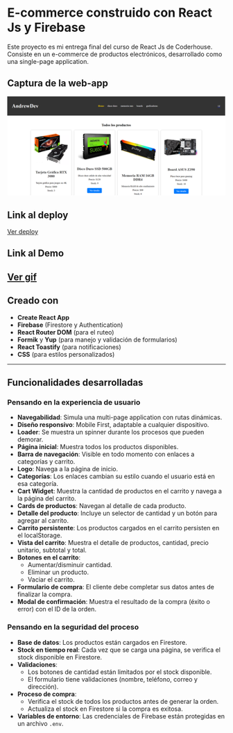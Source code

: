 # E-commerce construido con React Js y Firebase

Este proyecto es mi entrega final del curso de React Js de Coderhouse. Consiste en un e-commerce de productos electrónicos, desarrollado como una single-page application.

## Captura de la web-app

![Captura de la web-app](https://github.com/jairo123betancur/EntregaFinal_BetancurVelez/blob/main/public/img/web.png) 

## Link al deploy

[Ver deploy](https://entrega-final-betancur-velez.vercel.app/)

## Link al Demo

[Ver gif](https://github.com/jairo123betancur/EntregaFinal_BetancurVelez/blob/main/public/img/tienda_final.gif)
---

## Creado con

- **Create React App**
- **Firebase** (Firestore y Authentication)
- **React Router DOM** (para el ruteo)
- **Formik** y **Yup** (para manejo y validación de formularios)
- **React Toastify** (para notificaciones)
- **CSS** (para estilos personalizados)

---

## Funcionalidades desarrolladas

### Pensando en la experiencia de usuario

- **Navegabilidad**: Simula una multi-page application con rutas dinámicas.
- **Diseño responsivo**: Mobile First, adaptable a cualquier dispositivo.
- **Loader**: Se muestra un spinner durante los procesos que pueden demorar.
- **Página inicial**: Muestra todos los productos disponibles.
- **Barra de navegación**: Visible en todo momento con enlaces a categorías y carrito.
- **Logo**: Navega a la página de inicio.
- **Categorías**: Los enlaces cambian su estilo cuando el usuario está en esa categoría.
- **Cart Widget**: Muestra la cantidad de productos en el carrito y navega a la página del carrito.
- **Cards de productos**: Navegan al detalle de cada producto.
- **Detalle del producto**: Incluye un selector de cantidad y un botón para agregar al carrito.
- **Carrito persistente**: Los productos cargados en el carrito persisten en el localStorage.
- **Vista del carrito**: Muestra el detalle de productos, cantidad, precio unitario, subtotal y total.
- **Botones en el carrito**:
  - Aumentar/disminuir cantidad.
  - Eliminar un producto.
  - Vaciar el carrito.
- **Formulario de compra**: El cliente debe completar sus datos antes de finalizar la compra.
- **Modal de confirmación**: Muestra el resultado de la compra (éxito o error) con el ID de la orden.

### Pensando en la seguridad del proceso

- **Base de datos**: Los productos están cargados en Firestore.
- **Stock en tiempo real**: Cada vez que se carga una página, se verifica el stock disponible en Firestore.
- **Validaciones**:
  - Los botones de cantidad están limitados por el stock disponible.
  - El formulario tiene validaciones (nombre, teléfono, correo y dirección).
- **Proceso de compra**:
  - Verifica el stock de todos los productos antes de generar la orden.
  - Actualiza el stock en Firestore si la compra es exitosa.
- **Variables de entorno**: Las credenciales de Firebase están protegidas en un archivo `.env`.
